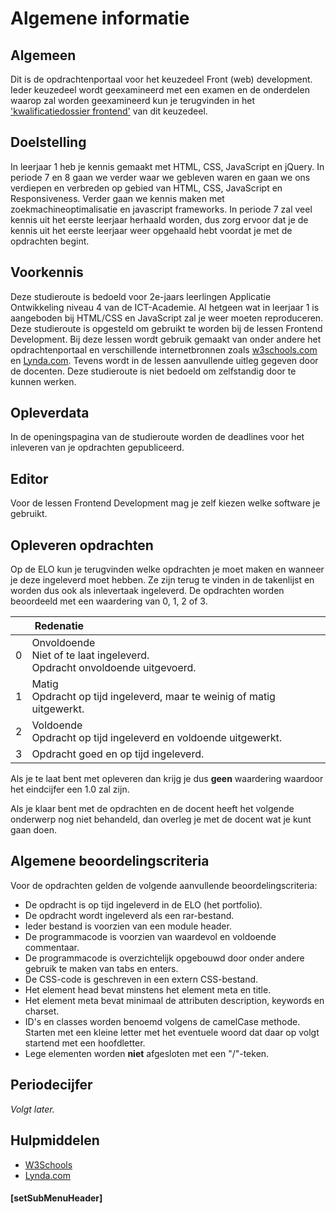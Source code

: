 # Algemene informatie

## Algemeen

Dit is de opdrachtenportaal voor het keuzedeel Front (web) development. Ieder keuzedeel wordt geexamineerd met een examen en de onderdelen waarop zal worden geexamineerd kun je terugvinden in het <a href="https://elo.kw1c.nl/CMS/Studie/811%20ICT-Academie/811%20VakkenInhoud/%5BK.07%20FrD%5D%20Keuzedeel%20%5BK0722%5D%20Frontend%20development/25187%20%C2%A0%20Applicatie-%20en%20mediaontwikkelaar/Periode%2007/Productie/01.%20Reader/Frontend_development.pdf" target="_new">'kwalificatiedossier frontend'</a> van dit keuzedeel. 

## Doelstelling
In leerjaar 1 heb je kennis gemaakt met HTML, CSS, JavaScript en jQuery. In periode 7 en 8 gaan we verder waar we gebleven waren en gaan we ons verdiepen en verbreden op gebied van HTML, CSS, JavaScript en Responsiveness. Verder gaan we kennis maken met zoekmachineoptimalisatie en javascript frameworks. In periode 7 zal veel kennis uit het eerste leerjaar herhaald worden, dus zorg ervoor dat je de kennis uit het eerste leerjaar weer opgehaald hebt voordat je met de opdrachten begint.<br>

## Voorkennis
Deze studieroute is bedoeld voor 2e-jaars leerlingen Applicatie Ontwikkeling niveau 4 van de ICT-Academie. Al hetgeen wat in leerjaar 1 is aangeboden bij HTML/CSS en JavaScript zal je weer moeten reproduceren. Deze studieroute is opgesteld om gebruikt te worden bij de lessen Frontend Development. Bij deze lessen wordt gebruik gemaakt van onder andere het opdrachtenportaal en verschillende internetbronnen zoals <a href="https://www.w3schools.com/" target="_blank">w3schools.com</a> en <a href="https://www.lynda.com/" target="_blank">Lynda.com</a>. Tevens wordt in de lessen aanvullende uitleg gegeven door de docenten. Deze studieroute is niet bedoeld om zelfstandig door te kunnen werken.

## Opleverdata
In de openingspagina van de studieroute worden de deadlines voor het inleveren van je opdrachten gepubliceerd. 


## Editor
Voor de lessen Frontend Development mag je zelf kiezen welke software je gebruikt. 

## Opleveren opdrachten
Op de ELO kun je terugvinden welke opdrachten je moet maken en wanneer je deze ingeleverd moet hebben. Ze zijn terug te vinden in de takenlijst en worden dus ook als inlevertaak ingeleverd.
De opdrachten worden beoordeeld met een waardering van 0, 1, 2 of 3. 


<table><thead>
<tr>
<th></th>
<th align="left"> &nbsp;Redenatie</th>
</tr>
</thead><tbody>
<tr>
<td>0</td>
<td align="left">Onvoldoende<br>Niet of te laat ingeleverd.<br>Opdracht onvoldoende uitgevoerd.</td>
</tr>
<tr>
<td>1</td>
<td align="left">Matig <br>Opdracht op tijd ingeleverd, maar te weinig of matig uitgewerkt.<br></td>
</tr>
<tr>
<td>2</td>
<td align="left">Voldoende<br>Opdracht op tijd ingeleverd en voldoende uitgewerkt.</td>
</tr>
<tr>
<td>3</td>
<td align="left">Opdracht goed en op tijd ingeleverd.</td>
</tr>
</tbody></table>


Als je te laat bent met opleveren dan krijg je dus <strong>geen</strong> waardering waardoor het eindcijfer een 1.0 zal zijn.

Als je klaar bent met de opdrachten en de docent heeft het volgende onderwerp nog niet behandeld, dan overleg je met de docent wat je kunt gaan doen.

## Algemene beoordelingscriteria

Voor de opdrachten gelden de volgende aanvullende beoordelingscriteria:
*	De opdracht is op tijd ingeleverd in de ELO (het portfolio).
*	De opdracht wordt ingeleverd als een rar-bestand.
*	Ieder bestand is voorzien van een module header.
*	De programmacode is voorzien van waardevol en voldoende commentaar.
*	De programmacode is overzichtelijk opgebouwd door onder andere gebruik te maken van tabs en enters.
*	De CSS-code is geschreven in een extern CSS-bestand.
*   Het element head bevat minstens het element meta en title.
*   Het element meta bevat minimaal de attributen description, keywords en charset.
*   ID's en classes worden benoemd volgens de camelCase methode. Starten met een kleine letter met het eventuele woord dat daar op volgt startend met een hoofdletter.
*   Lege elementen worden <strong>niet</strong> afgesloten met een "/"-teken.

## Periodecijfer

<em>Volgt later.</em>

## Hulpmiddelen
* <a href="https://www.w3schools.com/" target="_blank">W3Schools</a>
* <a href="https://www.lynda.com/" target="_blank">Lynda.com</a>

#### [setSubMenuHeader]